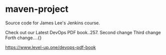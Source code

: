 # maven-project
Source code for James Lee's Jenkins course.

Check out our Latest DevOps PDF book..257.
Second change
Third change
Forth change....{}

https://www.level-up.one/devops-pdf-book
